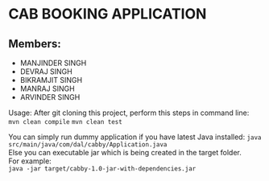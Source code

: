 # CAB BOOKING APPLICATION

## Members:

* MANJINDER SINGH 
* DEVRAJ SINGH
* BIKRAMJIT SINGH 
* MANRAJ SINGH 
* ARVINDER SINGH    

Usage:
After git cloning this project, perform this steps in command line:  
```mvn clean compile```
```mvn clean test```

You can simply run dummy application if you have latest Java installed:
```java src/main/java/com/dal/cabby/Application.java```  
Else you can executable jar which is being created in the target folder.  
For example:  
```java -jar target/cabby-1.0-jar-with-dependencies.jar```
